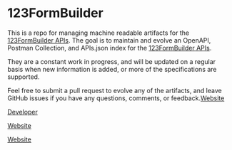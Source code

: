 # 123FormBuilderThis is a repo for managing machine readable artifacts for the [123FormBuilder APIs](http://www.123formbuilder.com). The goal is to maintain and evolve an OpenAPI, Postman Collection, and APIs.json index for the [123FormBuilder APIs](http://www.123formbuilder.com).They are a constant work in progress, and will be updated on a regular basis when new information is added, or more of the specifications are supported.Feel free to submit a pull request to evolve any of the artifacts, and leave GitHub issues if you have any questions, comments, or feedback.[Website](http://www.123formbuilder.com)[Developer](http://www.123formbuilder.com)[Website](https://twitter.com/123formbuilder)[Website](https://github.com/123contactform)